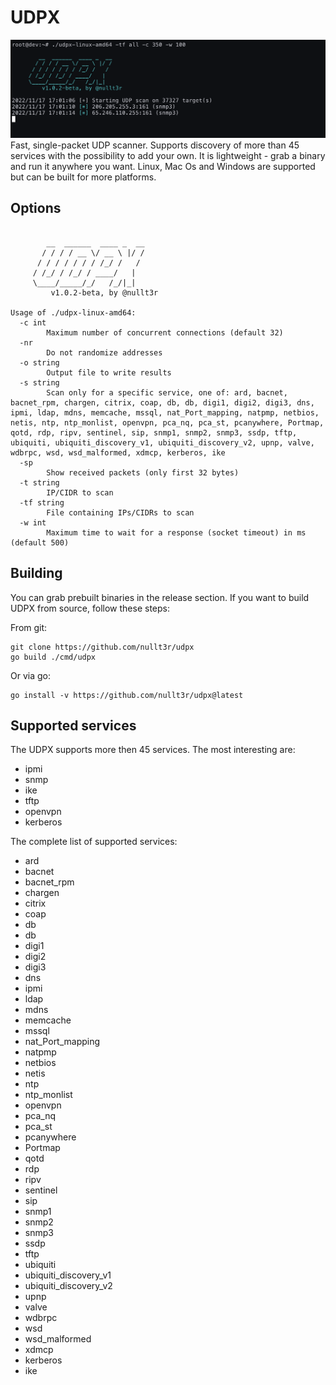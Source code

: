 # UDPX
![Alt text](screenshots/showcase.png)
Fast, single-packet UDP scanner. Supports discovery of more than 45 services with the possibility to add your own. It is lightweight - grab a binary and run it anywhere you want. Linux, Mac Os and Windows are supported but can be built for more platforms.


## Options
```

        __  ______  ____ _  __
       / / / / __ \/ __ \ |/ /
      / / / / / / / /_/ /   /
     / /_/ / /_/ / ____/   |
     \____/_____/_/   /_/|_|
         v1.0.2-beta, by @nullt3r

Usage of ./udpx-linux-amd64:
  -c int
    	Maximum number of concurrent connections (default 32)
  -nr
    	Do not randomize addresses
  -o string
    	Output file to write results
  -s string
    	Scan only for a specific service, one of: ard, bacnet, bacnet_rpm, chargen, citrix, coap, db, db, digi1, digi2, digi3, dns, ipmi, ldap, mdns, memcache, mssql, nat_Port_mapping, natpmp, netbios, netis, ntp, ntp_monlist, openvpn, pca_nq, pca_st, pcanywhere, Portmap, qotd, rdp, ripv, sentinel, sip, snmp1, snmp2, snmp3, ssdp, tftp, ubiquiti, ubiquiti_discovery_v1, ubiquiti_discovery_v2, upnp, valve, wdbrpc, wsd, wsd_malformed, xdmcp, kerberos, ike
  -sp
    	Show received packets (only first 32 bytes)
  -t string
    	IP/CIDR to scan
  -tf string
    	File containing IPs/CIDRs to scan
  -w int
    	Maximum time to wait for a response (socket timeout) in ms (default 500)
```

## Building
You can grab prebuilt binaries in the release section. If you want to build UDPX from source, follow these steps:

From git:
```
git clone https://github.com/nullt3r/udpx
go build ./cmd/udpx
```
Or via go:
```
go install -v https://github.com/nullt3r/udpx@latest
```

## Supported services
The UDPX supports more then 45 services. The most interesting are:
* ipmi
* snmp
* ike
* tftp
* openvpn
* kerberos

The complete list of supported services:
* ard
* bacnet
* bacnet_rpm
* chargen
* citrix
* coap
* db
* db
* digi1
* digi2
* digi3
* dns
* ipmi
* ldap
* mdns
* memcache
* mssql
* nat_Port_mapping
* natpmp
* netbios
* netis
* ntp
* ntp_monlist
* openvpn
* pca_nq
* pca_st
* pcanywhere
* Portmap
* qotd
* rdp
* ripv
* sentinel
* sip
* snmp1
* snmp2
* snmp3
* ssdp
* tftp
* ubiquiti
* ubiquiti_discovery_v1
* ubiquiti_discovery_v2
* upnp
* valve
* wdbrpc
* wsd
* wsd_malformed
* xdmcp
* kerberos
* ike
